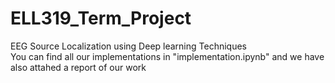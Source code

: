 # ELL319_Term_Project
EEG Source Localization using Deep learning Techniques      
You can find all our implementations in "implementation.ipynb" and we have also attahed a report of our work
